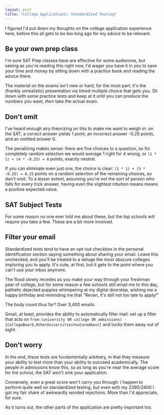 ```yaml
---
layout: post
title: "College Applications: Standardized Testing"
---
```


I figured I'd put down my thoughts on the college application experience here, before this all gets to be too long ago for my advice to be relevant.

## Be your own prep class
I'm sure SAT Prep classes have are effective for some audiences, but seeing as you're reading this right now, I'd wager you have it in you to save your time and money by sitting down with a practice book and reading the advice there.

The material on the exams isn't new or hard, for the most part: it's the (frankly unrealistic) presentation via timed multiple choice that gets you.
Sit down with some practice tests and keep at it until you can produce the numbers you want, *then* take the actual exam.

## Don't omit
I've heard enough airy theorizing on this to make me want to weigh in: on the SAT, a correct answer yields 1 point, an incorrect answer -0.25 points, and an omitted answer 0.

The penalizing makes sense: there are five choices to a question, so for completely random selection we would average 1 right for 4 wrong, or `(1 * 1) + (4 * -0.25) = 0` points, exactly neutral.

If you can eliminate even just one, the choice is clear: `(1 * 1) + (3 * -0.25) = 0.25` points on a random selection of the remaining choices, so don't omit.
To a lesser extent, assuming you're not the sort of person who falls for every trick answer, having even the slightest intuition means means a positive expected value.

## SAT Subject Tests
For some reason no one ever told me about these, but the top schools will require you take a few. These are a bit more involved.

## Filter your email
Standardized tests tend to have an opt-out checkbox in the personal identification section saying something about sharing your email.
Leave this unchecked, and you'll be treated to a deluge the most obscure colleges imploring you to apply.
It's cute, at first, but it gets to the point where you can't use your inbox anymore.

The flood slowly recedes as you make your way through your freshman year of college, but for some reason a few schools still email me to this day, pathetic dejected puppies whimpering at my digital doorstep, wishing me a happy birthday and reminding me that "Revan, it's still not too late to apply!"

The body count thus far? Over 3,400 emails.

Gmail, at least, provides the ability to automatically filter mail: set up a filter that acts on `from:(university OR college OR admissions) -{CollegeBoard,OtherUniversitiesYouCareAbout}` and tucks them away out of sight.

## Don't worry
In the end, these tests are fundamentally arbitrary, in that they measure your ability to test more than your ability to succeed academically. The people in admissions know this, so as long as you're near the average score for the school, the SAT won't sink your application.

Conversely, even a great score won't carry you through: I happen to perform quite well on standardized testing, but even with my 2390/2400 I got my fair share of awkwardly worded rejections. More than I'd appreciate, for sure.

As it turns out, the other parts of the application are pretty important too.
